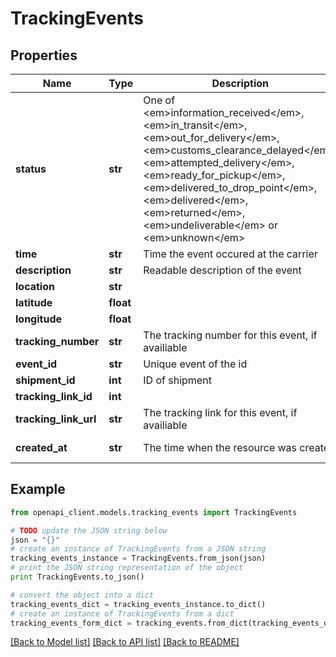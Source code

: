 # TrackingEvents


## Properties
Name | Type | Description | Notes
------------ | ------------- | ------------- | -------------
**status** | **str** | One of &lt;em&gt;information_received&lt;/em&gt;, &lt;em&gt;in_transit&lt;/em&gt;, &lt;em&gt;out_for_delivery&lt;/em&gt;, &lt;em&gt;customs_clearance_delayed&lt;/em&gt;, &lt;em&gt;attempted_delivery&lt;/em&gt;, &lt;em&gt;ready_for_pickup&lt;/em&gt;, &lt;em&gt;delivered_to_drop_point&lt;/em&gt;, &lt;em&gt;delivered&lt;/em&gt;, &lt;em&gt;returned&lt;/em&gt;, &lt;em&gt;undeliverable&lt;/em&gt; or &lt;em&gt;unknown&lt;/em&gt; | [optional] 
**time** | **str** | Time the event occured at the carrier | [optional] 
**description** | **str** | Readable description of the event | [optional] 
**location** | **str** |  | [optional] 
**latitude** | **float** |  | [optional] 
**longitude** | **float** |  | [optional] 
**tracking_number** | **str** | The tracking number for this event, if availiable | [optional] 
**event_id** | **str** | Unique event of the id | [optional] 
**shipment_id** | **int** | ID of shipment | [optional] 
**tracking_link_id** | **int** |  | [optional] 
**tracking_link_url** | **str** | The tracking link for this event, if availiable | [optional] 
**created_at** | **str** | The time when the resource was created | [optional] [readonly] 

## Example

```python
from openapi_client.models.tracking_events import TrackingEvents

# TODO update the JSON string below
json = "{}"
# create an instance of TrackingEvents from a JSON string
tracking_events_instance = TrackingEvents.from_json(json)
# print the JSON string representation of the object
print TrackingEvents.to_json()

# convert the object into a dict
tracking_events_dict = tracking_events_instance.to_dict()
# create an instance of TrackingEvents from a dict
tracking_events_form_dict = tracking_events.from_dict(tracking_events_dict)
```
[[Back to Model list]](../README.md#documentation-for-models) [[Back to API list]](../README.md#documentation-for-api-endpoints) [[Back to README]](../README.md)


